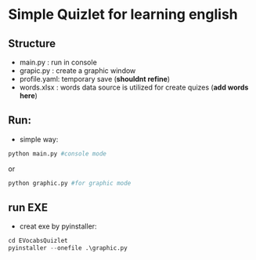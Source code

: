 # Simple Quizlet for learning english

## Structure

- main.py : run in console
- grapic.py : create a graphic window 
- profile.yaml: temporary save (**shouldnt refine**)
- words.xlsx  : words data source is utilized for create quizes (**add words here**)

## Run:
- simple way:

```bash
python main.py #console mode
```
or
```python
python graphic.py #for graphic mode
```

## run EXE

- creat exe by pyinstaller:
  
```python
cd EVocabsQuizlet
pyinstaller --onefile .\graphic.py
```